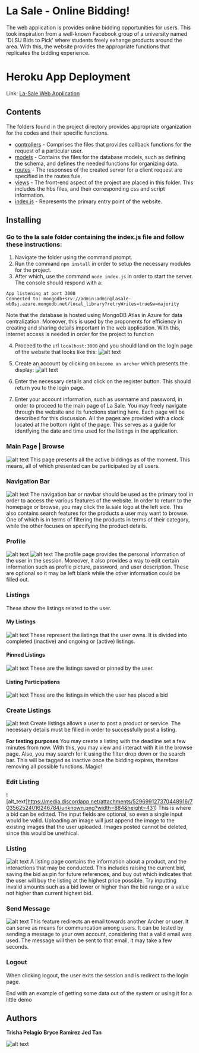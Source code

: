 # La Sale - Online Bidding!

The web application is provides online bidding opportunities for users. This took inspiration from a well-known Facebook group of a university named 'DLSU Bids to Pick' where students freely exhange products around the area. With this, the website provides the appropriate functions that replicates the bidding experience.

# Heroku App Deployment
Link: [La-Sale Web Application](https://lasale.herokuapp.com/)

## Contents
The folders found in the project directory provides appropriate organization for the codes and their specific functions.
- [controllers](https://github.com/ccapdev1920T2/s12g5/tree/master/la%20sale/controllers) - Comprises the files that provides callback functions for the request of a particular user.
- [models](https://github.com/ccapdev1920T2/s12g5/tree/master/la%20sale/models) - Contains the files for the database models, such as defining the schema, and defines the needed functions for organizing data.
- [routes](https://github.com/ccapdev1920T2/s12g5/tree/master/la%20sale/routes) - The responses of the created server for a client request are specified in the routes fule.
- [views](https://github.com/ccapdev1920T2/s12g5/tree/master/la%20sale/views) - The front-end aspect of the project are placed in this folder. This includes the hbs files, and their corresponding css and script information.
- [index.js](https://github.com/ccapdev1920T2/s12g5/blob/master/la%20sale/index.js) - Represents the primary entry point of the website.

## Installing

### Go to the la sale folder containing the index.js file and follow these instructions:

1. Navigate the folder using the command prompt.
2. Run the command `npm install` in order to setup the necessary modules for the project.
3. After which, use the command `node index.js` in order to start the server. The console should respond with a:
```
App listening at port 3000
Connected to: mongodb+srv://admin:admin@lasale-wb0sj.azure.mongodb.net/local_library?retryWrites=true&w=majority
```
Note that the database is hosted using MongoDB Atlas in Azure for data centralization. Moreover, this is used by the proponents for efficiency in creating and sharing details important in the web application. With this, internet access is needed in order for the project to function

4. Proceed to the url `localhost:3000` and you should land on the login page of the website that looks like this:
![alt text](https://media.discordapp.net/attachments/696739033371508777/698197365773041714/unknown.png?width=1345&height=677)

5. Create an account by clicking on `become an archer` which presents the display: 
![alt text](https://media.discordapp.net/attachments/696739033371508777/698197930363977789/unknown.png?width=1345&height=677)

6. Enter the necessary details and click on the register button. This should return you to the login page.

7. Enter your account information, such as username and password, in order to proceed to the main page of La Sale. You may freely navigate through the website and its functions starting here. Each page will be described for this discussion. All the pages are provided with a clock located at the bottom right of the page. This serves as a guide for identfying the date and time used for the listings in the application. 

### Main Page | Browse 
![alt text](https://media.discordapp.net/attachments/696739033371508777/698199083713691729/unknown.png?width=1348&height=677)
This page presents all the active biddings as of the moment. This means, all of which presented can be participated by all users.

### Navigation Bar 
![alt text](https://media.discordapp.net/attachments/696739033371508777/698200675967828068/unknown.png?width=1442&height=52)
The navigation bar or navbar should be used as the primary tool in order to access the various features of the website. In order to return to the homepage or browse, you may click the la.sale logo at the left side. This also contains search features for the products a user may want to browse. One of which is in terms of filtering the products in terms of their category, while the other focuses on specifying the product details. 

### Profile
![alt text](https://media.discordapp.net/attachments/696739033371508777/698201951346884618/unknown.png?width=1347&height=677)
![alt text](https://media.discordapp.net/attachments/529699127370448916/703562269300359208/unknown.png?width=884&height=431)
The profile page provides the personal information of the user in the session. Moreover, it also provides a way to edit certain information such as profile picture, password, and user description. These are optional so it may be left blank while the other information could be filled out.
  
### Listings
These show the listings related to the user.

#### My Listings
![alt text](https://media.discordapp.net/attachments/696739033371508777/698203342656241755/unknown.png?width=1356&height=677)
These represent the listings that the user owns. It is divided into completed (inactive) and ongoing or (active) listings. 

#### Pinned Listings
![alt text](https://media.discordapp.net/attachments/696739033371508777/698203430711328798/unknown.png?width=1343&height=677)
These are the listings saved or pinned by the user.

#### Listing Participations
![alt text](https://media.discordapp.net/attachments/696739033371508777/698203508020609074/unknown.png?width=1343&height=677)
These are the listings in which the user has placed a bid

### Create Listings
![alt text](https://media.discordapp.net/attachments/696739033371508777/698205288053866576/unknown.png?width=1343&height=677)
Create listings allows a user to post a product or service. The necessary details must be filled in order to successfully post a listing.

**For testing purposes** You may create a listing with the deadline set a few minutes from now. With this, you may view and interact with it in the browse page. Also, you may search for it using the filter drop down or the search bar. This will be tagged as inactive once the bidding expires, therefore removing all possible functions. Magic!

### Edit Listing
![alt_text]https://media.discordapp.net/attachments/529699127370448916/703562524016246784/unknown.png?width=884&height=431)
This is where a bid can be editted. The input fields are optional, so even a single input would be valid. Uploading an image will just append the image to the existing images that the user uploaded. Images posted cannot be deleted, since this would be unethical. 

### Listing
![alt text](https://media.discordapp.net/attachments/696739033371508777/698213732794237048/unknown.png?width=850&height=431)
A listing page contains the information about a product, and the interactions that may be conducted. This includes raising the current bid, saving the bid as pin for future references, and buy out which indicates that the user will buy the listing at the highest price possible. Try inputting invalid amounts such as a bid lower or higher than the bid range or a value not higher than current highest bid.

### Send Message
![alt text](https://media.discordapp.net/attachments/696739033371508777/698205601661976626/unknown.png?width=1348&height=677)
This feature redirects an email towards another Archer or user. It can serve as means for communcation among users. It can be tested by sending a message to your own account, considering that a valid email was used. The message will then be sent to that email, it may take a few seconds. 

### Logout
When clicking logout, the user exits the session and is redirect to the login page.


End with an example of getting some data out of the system or using it for a little demo


## Authors

**Trisha Pelagio**
**Bryce Ramirez**
**Jed Tan**

![alt text](https://media.discordapp.net/attachments/696739033371508777/698210571006509226/pizap.jpg)

